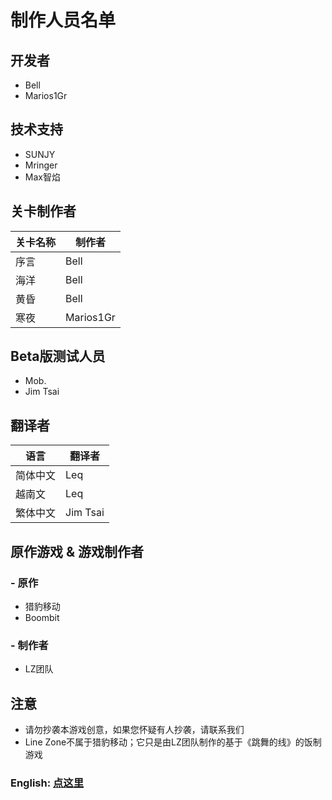 # 制作人员名单
## 开发者
- Bell
- Marios1Gr

## 技术支持
- SUNJY
- Mringer
- Max智焰

## 关卡制作者
关卡名称 | 制作者
---|---
序言 | Bell
海洋 | Bell
黄昏 | Bell
寒夜 | Marios1Gr

## Beta版测试人员
- Mob.
- Jim Tsai

## 翻译者
语言 | 翻译者
---|---
简体中文 | Leq
越南文 | Leq
繁体中文 | Jim Tsai

## 原作游戏 & 游戏制作者
### - 原作
- 猎豹移动
- Boombit
### - 制作者
- LZ团队

## 注意
- 请勿抄袭本游戏创意，如果您怀疑有人抄袭，请联系我们
- Line Zone不属于猎豹移动；它只是由LZ团队制作的基于《跳舞的线》的饭制游戏
  
### English: [点这里](https://github.com/phous0105/LineZone-Official/blob/main/CreditsEn.md)
